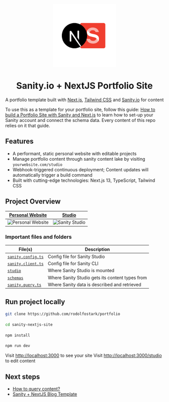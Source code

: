 <div align="center">
  <img src="assets/portfolio_next_sanity_logo.png" width="200">
  <h1>Sanity.io + NextJS Portfolio Site</h1>
  <p>A portfolio template built with <a href="https://nextjs.org">Next.js</a>, <a href="https://tailwindcss.com">Tailwind CSS</a> and <a href="https://sanity.io">Sanity.io</a> for content</p>
</div>

To use this as a template for your portfolio site, follow this guide: [How to build a Portfolio Site with Sanity and Next.js][freecodecamp-guide] to learn how to set-up your Sanity account and connect the schema data. Every content of this repo relies on it that guide.

## Features

- A performant, static personal website with editable projects
- Manage portfolio content through sanity content lake by visiting `yourwebsite.com/studio`
- Webhook-triggered continuous deployment; Content updates will automatically trigger a build command
- Built with cutting-edge technologies: Next.js 13, TypeScript, Tailwind CSS

## Project Overview

| [Personal Website][site]          | [Studio][studio]                 |
| --------------------------------- | -------------------------------- |
| ![Personal Website][site-preview] | ![Sanity Studio][studio-preview] |

### Important files and folders

| File(s)                                                   | Description                                     |
| --------------------------------------------------------- | ----------------------------------------------- |
| [`sanity.config.ts`](sanity.config.ts)                    | Config file for Sanity Studio                   |
| [`sanity.client.ts`](sanity/sanity.client.ts)             | Config file for Sanity CLI                      |
| [`studio`](<./app/(studio)/studio/[[...index]]/page.tsx>) | Where Sanity Studio is mounted                  |
| [`schemas`](./schemas)                                    | Where Sanity Studio gets its content types from |
| [`sanity.query.ts`](./sanity/sanity.query.ts)             | Where Sanity data is described and retrieved    |

## Run project locally

```bash
git clone https://github.com/rodolfostark/portfolio

cd sanity-nextjs-site

npm install

npm run dev
```

Visit [http://localhost:3000][localhost-3000] to see your site
Visit [http://localhost:3000/studio][localhost-3000-studio] to edit content

## Next steps

- [How to query content?][sanity-groq]
- [Sanity + NextJS Blog Template][other-templates]

<!-- LINK VARIABLES -->
[site]: https://sanity-nextjs-site.vercel.app
[studio]: https://sanity-nextjs-site.vercel.app/studio
[site-preview]: https://user-images.githubusercontent.com/6951139/206395107-e58a796d-13a9-400a-94b6-31cb5df054ab.png
[studio-preview]: https://user-images.githubusercontent.com/6951139/206395521-8a5f103d-4a0c-4da8-aff5-d2a1961fb2c0.png
[sanity-groq]: https://www.sanity.io/docs/how-queries-work?utm_source=github.com&utm_medium=referral&utm_campaign=nextjs-v3vercelstarter
[localhost-3000]: http://localhost:3000
[localhost-3000-studio]: http://localhost:3000/studio
[freecodecamp-guide]: freecodecamp.org/news/how-to-build-a-portfolio-site-with-sanity-and-nextjs
[other-templates]: https://github.com/sanity-io/sanity-template-nextjs-appdir-personal-website
